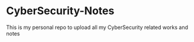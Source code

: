 # CyberSecurity-Notes
This is my personal repo to upload all my CyberSecurity related works and notes
